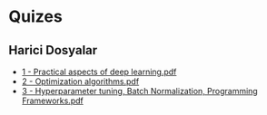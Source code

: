 # Quizes

## Harici Dosyalar

* [1 - Practical aspects of deep learning.pdf](https://github.com/yedhrab/YArtificalIntelligent/tree/943d0fb6df85354a4b7fef1f98c7cc98b42a380d/DeepLearning.ai/2%20-%20Improving%20Deep%20Neural%20Networks%20Hyperparameter%20tuning,%20Regularization%20and%20Optimization/Quizes/1%20-%20Practical%20aspects%20of%20deep%20learning.pdf)
* [2 - Optimization algorithms.pdf](https://github.com/yedhrab/YArtificalIntelligent/tree/943d0fb6df85354a4b7fef1f98c7cc98b42a380d/DeepLearning.ai/2%20-%20Improving%20Deep%20Neural%20Networks%20Hyperparameter%20tuning,%20Regularization%20and%20Optimization/Quizes/2%20-%20Optimization%20algorithms.pdf)
* [3 - Hyperparameter tuning, Batch Normalization, Programming Frameworks.pdf](https://github.com/yedhrab/YArtificalIntelligent/tree/943d0fb6df85354a4b7fef1f98c7cc98b42a380d/DeepLearning.ai/2%20-%20Improving%20Deep%20Neural%20Networks%20Hyperparameter%20tuning,%20Regularization%20and%20Optimization/Quizes/3%20-%20Hyperparameter%20tuning,%20Batch%20Normalization,%20Programming%20Frameworks.pdf)

